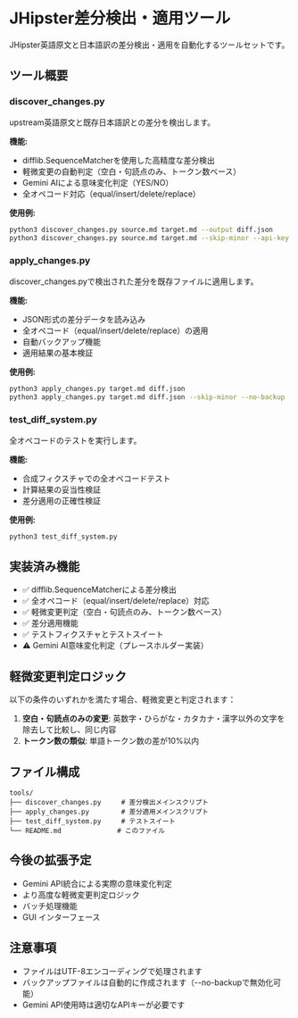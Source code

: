 # JHipster差分検出・適用ツール

JHipster英語原文と日本語訳の差分検出・適用を自動化するツールセットです。

## ツール概要

### discover_changes.py
upstream英語原文と既存日本語訳との差分を検出します。

**機能:**
- difflib.SequenceMatcherを使用した高精度な差分検出
- 軽微変更の自動判定（空白・句読点のみ、トークン数ベース）
- Gemini AIによる意味変化判定（YES/NO）
- 全オペコード対応（equal/insert/delete/replace）

**使用例:**
```bash
python3 discover_changes.py source.md target.md --output diff.json
python3 discover_changes.py source.md target.md --skip-minor --api-key YOUR_GEMINI_KEY
```

### apply_changes.py
discover_changes.pyで検出された差分を既存ファイルに適用します。

**機能:**
- JSON形式の差分データを読み込み
- 全オペコード（equal/insert/delete/replace）の適用
- 自動バックアップ機能
- 適用結果の基本検証

**使用例:**
```bash
python3 apply_changes.py target.md diff.json
python3 apply_changes.py target.md diff.json --skip-minor --no-backup
```

### test_diff_system.py
全オペコードのテストを実行します。

**機能:**
- 合成フィクスチャでの全オペコードテスト
- 計算結果の妥当性検証
- 差分適用の正確性検証

**使用例:**
```bash
python3 test_diff_system.py
```

## 実装済み機能

- ✅ difflib.SequenceMatcherによる差分検出
- ✅ 全オペコード（equal/insert/delete/replace）対応
- ✅ 軽微変更判定（空白・句読点のみ、トークン数ベース）
- ✅ 差分適用機能
- ✅ テストフィクスチャとテストスイート
- ⚠️ Gemini AI意味変化判定（プレースホルダー実装）

## 軽微変更判定ロジック

以下の条件のいずれかを満たす場合、軽微変更と判定されます：

1. **空白・句読点のみの変更**: 英数字・ひらがな・カタカナ・漢字以外の文字を除去して比較し、同じ内容
2. **トークン数の類似**: 単語トークン数の差が10%以内

## ファイル構成

```
tools/
├── discover_changes.py     # 差分検出メインスクリプト
├── apply_changes.py        # 差分適用メインスクリプト
├── test_diff_system.py     # テストスイート
└── README.md              # このファイル
```

## 今後の拡張予定

- Gemini API統合による実際の意味変化判定
- より高度な軽微変更判定ロジック
- バッチ処理機能
- GUI インターフェース

## 注意事項

- ファイルはUTF-8エンコーディングで処理されます
- バックアップファイルは自動的に作成されます（--no-backupで無効化可能）
- Gemini API使用時は適切なAPIキーが必要です